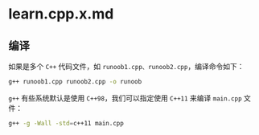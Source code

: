 # learn.cpp.x.md

## 编译

如果是多个 `C++` 代码文件，如 `runoob1.cpp、runoob2.cpp`，编译命令如下：

```bash
g++ runoob1.cpp runoob2.cpp -o runoob
```

`g++` 有些系统默认是使用 `C++98`，我们可以指定使用 `C++11` 来编译 `main.cpp` 文件：

```bash
g++ -g -Wall -std=c++11 main.cpp
```
